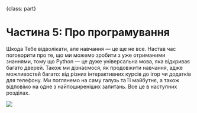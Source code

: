 {class: part}

# Частина 5: Про програмування

Шкода Тебе відволікати, але навчання — це ще не все. Настав час поговорити про те, що ми можемо зробити з уже отриманими знаннями, тому що Python — це дуже універсальна мова, яка відкриває багато дверей. Також ми дізнаємося, як продовжити навчання, адже можливостей багато: від різних інтерактивних курсів до ігор чи додатків для телефону. Ми поглянемо на саму галузь та її майбутнє, а також відповімо на одне з найпоширеніших запитань. Все це в наступних розділах.

![](funny_uczace_sie_weze.png)



